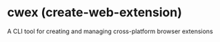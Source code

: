 # cwex (create-web-extension)

A CLI tool for creating and managing cross-platform browser extensions
